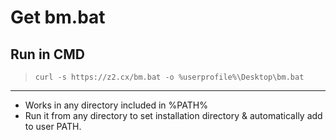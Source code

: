 # Get bm.bat
## Run in CMD
>```curl -s https://z2.cx/bm.bat -o %userprofile%\Desktop\bm.bat```
---

* Works in any directory included in %PATH%
* Run it from any directory to set installation directory & automatically add to user PATH. 
